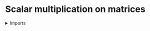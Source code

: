 # Scalar multiplication on matrices

<details><summary>Imports</summary>
```agda
module linear-algebra.scalar-multiplication-matrices where

open import elementary-number-theory.natural-numbers

open import foundation.universe-levels

open import linear-algebra.matrices
open import linear-algebra.scalar-multiplication-vectors
```
</details>

```agda
scalar-mul-matrix :
  {l1 l2 : Level} {B : UU l1} {A : UU l2} {m n : ℕ} →
  (B → A → A) → B → matrix A m n → matrix A m n
scalar-mul-matrix μ = scalar-mul-vec (scalar-mul-vec μ)
```
